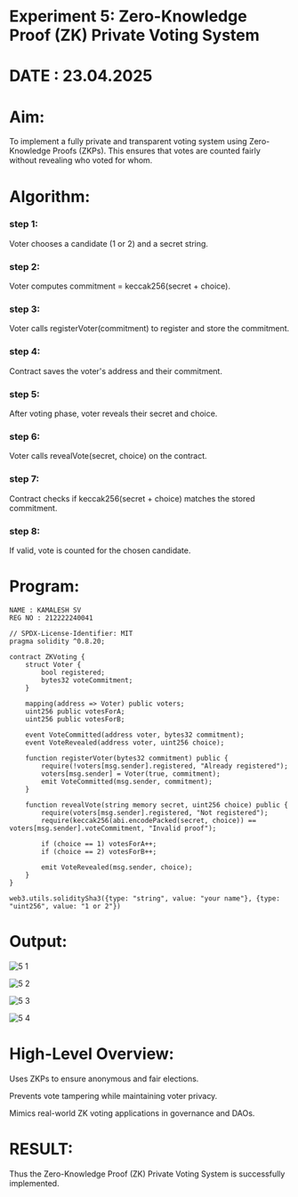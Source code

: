 # Experiment 5: Zero-Knowledge Proof (ZK) Private Voting System
# DATE : 23.04.2025
# Aim:
To implement a fully private and transparent voting system using Zero-Knowledge Proofs (ZKPs). This ensures that votes are counted fairly without revealing who voted for whom.

# Algorithm:
### step 1:
Voter chooses a candidate (1 or 2) and a secret string.

### step 2:
Voter computes commitment = keccak256(secret + choice).

### step 3:
Voter calls registerVoter(commitment) to register and store the commitment.

### step 4:
Contract saves the voter's address and their commitment.

### step 5:
After voting phase, voter reveals their secret and choice.

### step 6:
Voter calls revealVote(secret, choice) on the contract.

### step 7:
Contract checks if keccak256(secret + choice) matches the stored commitment.

### step 8:
If valid, vote is counted for the chosen candidate.


# Program:
```
NAME : KAMALESH SV
REG NO : 212222240041

// SPDX-License-Identifier: MIT
pragma solidity ^0.8.20;

contract ZKVoting {
    struct Voter {
        bool registered;
        bytes32 voteCommitment;
    }

    mapping(address => Voter) public voters;
    uint256 public votesForA;
    uint256 public votesForB;

    event VoteCommitted(address voter, bytes32 commitment);
    event VoteRevealed(address voter, uint256 choice);

    function registerVoter(bytes32 commitment) public {
        require(!voters[msg.sender].registered, "Already registered");
        voters[msg.sender] = Voter(true, commitment);
        emit VoteCommitted(msg.sender, commitment);
    }

    function revealVote(string memory secret, uint256 choice) public {
        require(voters[msg.sender].registered, "Not registered");
        require(keccak256(abi.encodePacked(secret, choice)) == voters[msg.sender].voteCommitment, "Invalid proof");

        if (choice == 1) votesForA++;
        if (choice == 2) votesForB++;

        emit VoteRevealed(msg.sender, choice);
    }
}

```

```
web3.utils.soliditySha3({type: "string", value: "your name"}, {type: "uint256", value: "1 or 2"})
```
# Output:
![5 1](https://github.com/user-attachments/assets/a24c4a52-4e87-4b49-9e09-bc4b20b0f720)

![5 2](https://github.com/user-attachments/assets/d2bd4c0f-4228-47e7-8454-5eda26cb4434)

![5 3](https://github.com/user-attachments/assets/695d94a7-6985-4e48-8159-8cdf036d6432)

![5 4](https://github.com/user-attachments/assets/d2237fcd-704a-4d62-8442-7ef061191e2d)

# High-Level Overview:
Uses ZKPs to ensure anonymous and fair elections.


Prevents vote tampering while maintaining voter privacy.


Mimics real-world ZK voting applications in governance and DAOs.

# RESULT: 
Thus the Zero-Knowledge Proof (ZK) Private Voting System is successfully implemented.
